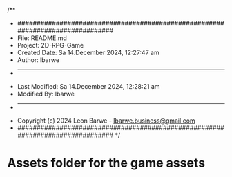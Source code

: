 /**
 * ###############################################################################
 *  File: README.md
 *  Project: 2D-RPG-Game
 *  Created Date: Sa 14.December 2024, 12:27:47 am
 *  Author: lbarwe
 *  -----
 *  Last Modified: Sa 14.December 2024, 12:28:21 am
 *  Modified By: lbarwe
 *  -----
 *  Copyright (c) 2024 Leon Barwe - lbarwe.business@gmail.com
 * ###############################################################################
 */

# Assets folder for the game assets